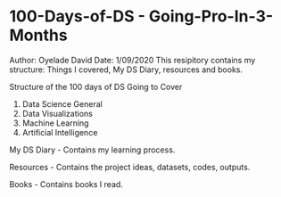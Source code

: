 # 100-Days-of-DS - Going-Pro-In-3-Months
Author: Oyelade David
Date: 1/09/2020
This resipitory contains my structure: Things I covered, My DS Diary, resources and books.

Structure of the 100 days of DS
Going to Cover
1. Data Science General
2. Data Visualizations 
3. Machine Learning 
4. Artificial Intelligence 

My DS Diary - Contains my learning process. 

Resources - Contains the project ideas, datasets, codes, outputs.

Books - Contains books I read.

